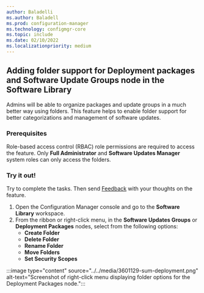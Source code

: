 ```yaml
---
author: Baladelli
ms.author: Baladell
ms.prod: configuration-manager
ms.technology: configmgr-core
ms.topic: include
ms.date: 02/10/2022
ms.localizationpriority: medium
---
```


## <a name="bkmk_sortico"></a> Adding folder support for Deployment packages and Software Update Groups node in the Software Library

<!--3601129-->


Admins will be able to organize packages and update groups in a much better way using folders. This feature helps to enable folder support for better categorizations and management of software updates. 


### Prerequisites 
Role-based access control (RBAC) role permissions are required to access the feature. Only **Full Administrator** and **Software Updates Manager** system roles can only access the folders. 

### Try it out!

Try to complete the tasks. Then send [Feedback](../../../../understand/product-feedback.md) with your thoughts on the feature.

1. Open the Configuration Manager console and go to the **Software Library** workspace.
1. From the ribbon or right-click menu, in the **Software Updates Groups** or **Deployment Packages** nodes, select from the following options:
   - **Create Folder**
   - **Delete Folder**
   - **Rename Folder**
   - **Move Folders**
   - **Set Security Scopes**

:::image type="content" source="../../media/3601129-sum-deployment.png" alt-text="Screenshot of right-click menu displaying folder options for the Deployment Packages node.":::




